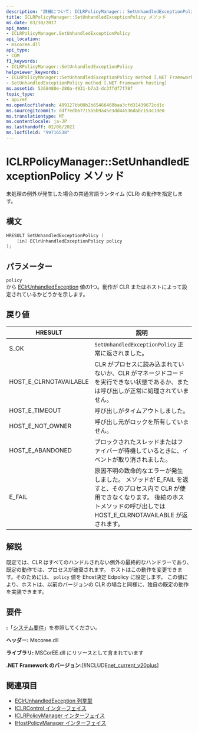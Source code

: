```yaml
---
description: '詳細について: ICLRPolicyManager:: SetUnhandledExceptionPolicy メソッド'
title: ICLRPolicyManager::SetUnhandledExceptionPolicy メソッド
ms.date: 03/30/2017
api_name:
- ICLRPolicyManager.SetUnhandledExceptionPolicy
api_location:
- mscoree.dll
api_type:
- COM
f1_keywords:
- ICLRPolicyManager::SetUnhandledExceptionPolicy
helpviewer_keywords:
- ICLRPolicyManager::SetUnhandledExceptionPolicy method [.NET Framework hosting]
- SetUnhandledExceptionPolicy method [.NET Framework hosting]
ms.assetid: 5268480e-280a-4931-b7a3-dc3ffdf7f78f
topic_type:
- apiref
ms.openlocfilehash: 489127bb00b2b65466460baa3cfd31439672cd1c
ms.sourcegitcommit: ddf7edb67715a5b9a45e3dd44536dabc153c1de0
ms.translationtype: MT
ms.contentlocale: ja-JP
ms.lasthandoff: 02/06/2021
ms.locfileid: "99716538"
---
```

# <a name="iclrpolicymanagersetunhandledexceptionpolicy-method"></a>ICLRPolicyManager::SetUnhandledExceptionPolicy メソッド

未処理の例外が発生した場合の共通言語ランタイム (CLR) の動作を指定します。  
  
## <a name="syntax"></a>構文  
  
```cpp  
HRESULT SetUnhandledExceptionPolicy (  
    [in] EClrUnhandledExceptionPolicy policy  
);  
```  
  
## <a name="parameters"></a>パラメーター  

 `policy`  
 から [EClrUnhandledException](eclrunhandledexception-enumeration.md) 値の1つ。動作が CLR またはホストによって設定されているかどうかを示します。  
  
## <a name="return-value"></a>戻り値  
  
|HRESULT|説明|  
|-------------|-----------------|  
|S_OK|`SetUnhandledExceptionPolicy` 正常に返されました。|  
|HOST_E_CLRNOTAVAILABLE|CLR がプロセスに読み込まれていないか、CLR がマネージドコードを実行できない状態であるか、または呼び出しが正常に処理されていません。|  
|HOST_E_TIMEOUT|呼び出しがタイムアウトしました。|  
|HOST_E_NOT_OWNER|呼び出し元がロックを所有していません。|  
|HOST_E_ABANDONED|ブロックされたスレッドまたはファイバーが待機しているときに、イベントが取り消されました。|  
|E_FAIL|原因不明の致命的なエラーが発生しました。 メソッドが E_FAIL を返すと、そのプロセス内で CLR が使用できなくなります。 後続のホストメソッドの呼び出しでは HOST_E_CLRNOTAVAILABLE が返されます。|  
  
## <a name="remarks"></a>解説  

 既定では、CLR はすべてのハンドルされない例外の最終的なハンドラーであり、既定の動作では、プロセスが破棄されます。 ホストはこの動作を変更できます。そのためには、 `policy` 値を Ehost決定 Edpolicy に設定します。 この値により、ホストは、以前のバージョンの CLR の場合と同様に、独自の既定の動作を実装できます。  
  
## <a name="requirements"></a>要件  

 **:**「[システム要件](../../get-started/system-requirements.md)」を参照してください。  
  
 **ヘッダー:** Mscoree.dll  
  
 **ライブラリ:** MSCorEE.dll にリソースとして含まれています  
  
 **.NET Framework のバージョン:**[!INCLUDE[net_current_v20plus](../../../../includes/net-current-v20plus-md.md)]  
  
## <a name="see-also"></a>関連項目

- [EClrUnhandledException 列挙型](eclrunhandledexception-enumeration.md)
- [ICLRControl インターフェイス](iclrcontrol-interface.md)
- [ICLRPolicyManager インターフェイス](iclrpolicymanager-interface.md)
- [IHostPolicyManager インターフェイス](ihostpolicymanager-interface.md)
